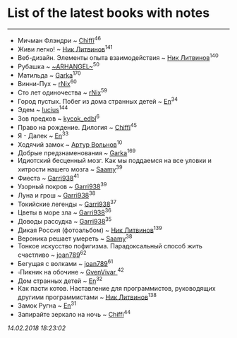 # List of the latest books with notes
---

* Мичман Флэндри ~ [Chiffi](users/105/105831994080785626680-google)<sup>46</sup>
* Живи легко! ~ [Ник Литвинов](users/241/241974816-vkontakte)<sup>141</sup>
* Веб-дизайн. Элементы опыта взаимодействия ~ [Ник Литвинов](users/241/241974816-vkontakte)<sup>140</sup>
* Рубашка ~ [~ARHANGEL~](users/642/64251996-vkontakte)<sup>50</sup>
* Матильда ~ [Garka](users/115/115753719718250012620-google)<sup>170</sup>
* Винни-Пух ~ [rNix](users/115/115622071-twitter)<sup>60</sup>
* Сто лет одиночества ~ [rNix](users/115/115622071-twitter)<sup>59</sup>
* Город пустых. Побег из дома странных детей ~ [En](users/333/333646551-vkontakte)<sup>34</sup>
* Эдем ~ [lucius](users/838/83820536-yandex)<sup>144</sup>
* Зов предков ~ [kycok_edbl](users/264/26415789-vkontakte)<sup>6</sup>
* Право на рождение. Дилогия ~ [Chiffi](users/105/105831994080785626680-google)<sup>45</sup>
* Я - Далек ~ [En](users/333/333646551-vkontakte)<sup>33</sup>
* Ходячий замок ~ [Артур Вольнов](users/225/225880893-vkontakte)<sup>10</sup>
* Добрые предзнаменования ~ [Garka](users/115/115753719718250012620-google)<sup>169</sup>
* Идиотский бесценный мозг. Как мы поддаемся на все уловки и хитрости нашего мозга ~ [Saamy](users/115/115226508-vkontakte)<sup>39</sup>
* Фиеста ~ [Garri938](users/114/114389869162010721507-google)<sup>41</sup>
* Узорный покров ~ [Garri938](users/114/114389869162010721507-google)<sup>39</sup>
* Луна и грош ~ [Garri938](users/114/114389869162010721507-google)<sup>38</sup>
* Токийские легенды ~ [Garri938](users/114/114389869162010721507-google)<sup>37</sup>
* Цветы в море зла ~ [Garri938](users/114/114389869162010721507-google)<sup>36</sup>
* Доводы рассудка ~ [Garri938](users/114/114389869162010721507-google)<sup>35</sup>
* Дикая Россия (фотоальбом) ~ [Ник Литвинов](users/241/241974816-vkontakte)<sup>139</sup>
* Вероника решает умереть ~ [Saamy](users/115/115226508-vkontakte)<sup>38</sup>
* Тонкое искусство пофигизма. Парадоксальный способ жить счастливо ~ [joan789](users/240/2401650-vkontakte)<sup>62</sup>
* Бегущая с волками ~ [joan789](users/240/2401650-vkontakte)<sup>61</sup>
* ▫Пикник на обочине ~ [GvenVivar ](users/158/158266434925901-facebook)<sup>42</sup>
* Дом странных детей ~ [En](users/333/333646551-vkontakte)<sup>32</sup>
* Как пасти котов. Наставление для программистов, руководящих другими программистами ~ [Ник Литвинов](users/241/241974816-vkontakte)<sup>138</sup>
* Замок Ругна ~ [En](users/333/333646551-vkontakte)<sup>31</sup>
* Запирайте зеркало на ночь ~ [Chiffi](users/105/105831994080785626680-google)<sup>44</sup>


_14.02.2018 18:23:02_
